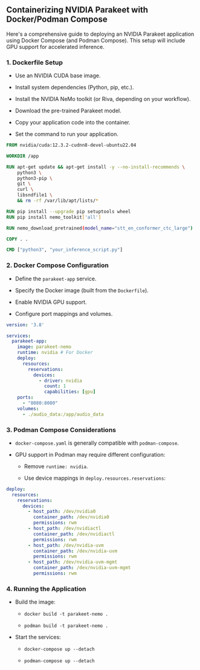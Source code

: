 ## Containerizing NVIDIA Parakeet with Docker/Podman Compose

Here's a comprehensive guide to deploying an NVIDIA Parakeet application using Docker Compose (and Podman Compose). This setup will include GPU support for accelerated inference.

### 1. Dockerfile Setup

- Use an NVIDIA CUDA base image.
    
- Install system dependencies (Python, pip, etc.).
    
- Install the NVIDIA NeMo toolkit (or Riva, depending on your workflow).
    
- Download the pre-trained Parakeet model.
    
- Copy your application code into the container.
    
- Set the command to run your application.
    

```dockerfile
FROM nvidia/cuda:12.3.2-cudnn8-devel-ubuntu22.04

WORKDIR /app

RUN apt-get update && apt-get install -y --no-install-recommends \
    python3 \
    python3-pip \
    git \
    curl \
    libsndfile1 \
    && rm -rf /var/lib/apt/lists/*

RUN pip install --upgrade pip setuptools wheel
RUN pip install nemo_toolkit['all']

RUN nemo_download_pretrained(model_name="stt_en_conformer_ctc_large")

COPY . .

CMD ["python3", "your_inference_script.py"]
```

### 2. Docker Compose Configuration

- Define the `parakeet-app` service.
    
- Specify the Docker image (built from the `Dockerfile`).
    
- Enable NVIDIA GPU support.
    
- Configure port mappings and volumes.
    

```yaml
version: '3.8'

services:
  parakeet-app:
    image: parakeet-nemo
    runtime: nvidia # For Docker
    deploy:
      resources:
        reservations:
          devices:
            - driver: nvidia
              count: 1
              capabilities: [gpu]
    ports:
      - "8080:8080"
    volumes:
      - ./audio_data:/app/audio_data
```

### 3. Podman Compose Considerations

- `docker-compose.yaml` is generally compatible with `podman-compose`.
    
- GPU support in Podman may require different configuration:
    
    - Remove `runtime: nvidia`.
        
    - Use device mappings in `deploy.resources.reservations`:
        

```yaml
deploy:
  resources:
    reservations:
      devices:
        - host_path: /dev/nvidia0
          container_path: /dev/nvidia0
          permissions: rwm
        - host_path: /dev/nvidiactl
          container_path: /dev/nvidiactl
          permissions: rwm
        - host_path: /dev/nvidia-uvm
          container_path: /dev/nvidia-uvm
          permissions: rwm
        - host_path: /dev/nvidia-uvm-mgmt
          container_path: /dev/nvidia-uvm-mgmt
          permissions: rwm
```

### 4. Running the Application

- Build the image:
    
    - `docker build -t parakeet-nemo .`
        
    - `podman build -t parakeet-nemo .`
        
- Start the services:
    
    - `docker-compose up --detach`
        
    - `podman-compose up --detach`
